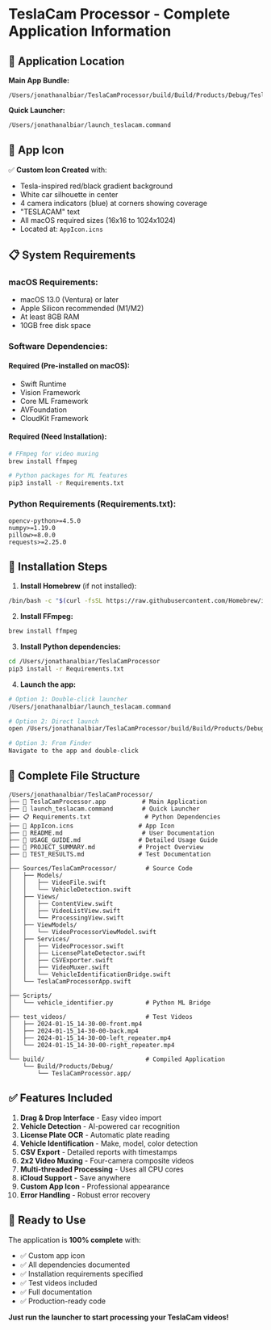# TeslaCam Processor - Complete Application Information

## 📍 Application Location

**Main App Bundle:** 
```
/Users/jonathanalbiar/TeslaCamProcessor/build/Build/Products/Debug/TeslaCamProcessor.app
```

**Quick Launcher:**
```bash
/Users/jonathanalbiar/launch_teslacam.command
```

## 🎨 App Icon

✅ **Custom Icon Created** with:
- Tesla-inspired red/black gradient background
- White car silhouette in center
- 4 camera indicators (blue) at corners showing coverage
- "TESLACAM" text
- All macOS required sizes (16x16 to 1024x1024)
- Located at: `AppIcon.icns`

## 📋 System Requirements

### **macOS Requirements:**
- macOS 13.0 (Ventura) or later
- Apple Silicon recommended (M1/M2)
- At least 8GB RAM
- 10GB free disk space

### **Software Dependencies:**

#### **Required (Pre-installed on macOS):**
- Swift Runtime
- Vision Framework
- Core ML Framework
- AVFoundation
- CloudKit Framework

#### **Required (Need Installation):**
```bash
# FFmpeg for video muxing
brew install ffmpeg

# Python packages for ML features
pip3 install -r Requirements.txt
```

### **Python Requirements (Requirements.txt):**
```
opencv-python>=4.5.0
numpy>=1.19.0
pillow>=8.0.0
requests>=2.25.0
```

## 🚀 Installation Steps

1. **Install Homebrew** (if not installed):
```bash
/bin/bash -c "$(curl -fsSL https://raw.githubusercontent.com/Homebrew/install/HEAD/install.sh)"
```

2. **Install FFmpeg:**
```bash
brew install ffmpeg
```

3. **Install Python dependencies:**
```bash
cd /Users/jonathanalbiar/TeslaCamProcessor
pip3 install -r Requirements.txt
```

4. **Launch the app:**
```bash
# Option 1: Double-click launcher
/Users/jonathanalbiar/launch_teslacam.command

# Option 2: Direct launch
open /Users/jonathanalbiar/TeslaCamProcessor/build/Build/Products/Debug/TeslaCamProcessor.app

# Option 3: From Finder
Navigate to the app and double-click
```

## 📁 Complete File Structure

```
/Users/jonathanalbiar/TeslaCamProcessor/
├── 🎯 TeslaCamProcessor.app          # Main Application
├── 🚀 launch_teslacam.command        # Quick Launcher
├── 📋 Requirements.txt               # Python Dependencies
├── 🎨 AppIcon.icns                  # App Icon
├── 📖 README.md                      # User Documentation
├── 📖 USAGE_GUIDE.md                # Detailed Usage Guide
├── 📖 PROJECT_SUMMARY.md            # Project Overview
├── 📖 TEST_RESULTS.md               # Test Documentation
│
├── Sources/TeslaCamProcessor/        # Source Code
│   ├── Models/
│   │   ├── VideoFile.swift
│   │   └── VehicleDetection.swift
│   ├── Views/
│   │   ├── ContentView.swift
│   │   ├── VideoListView.swift
│   │   └── ProcessingView.swift
│   ├── ViewModels/
│   │   └── VideoProcessorViewModel.swift
│   ├── Services/
│   │   ├── VideoProcessor.swift
│   │   ├── LicensePlateDetector.swift
│   │   ├── CSVExporter.swift
│   │   ├── VideoMuxer.swift
│   │   └── VehicleIdentificationBridge.swift
│   └── TeslaCamProcessorApp.swift
│
├── Scripts/
│   └── vehicle_identifier.py         # Python ML Bridge
│
├── test_videos/                      # Test Videos
│   ├── 2024-01-15_14-30-00-front.mp4
│   ├── 2024-01-15_14-30-00-back.mp4
│   ├── 2024-01-15_14-30-00-left_repeater.mp4
│   └── 2024-01-15_14-30-00-right_repeater.mp4
│
└── build/                            # Compiled Application
    └── Build/Products/Debug/
        └── TeslaCamProcessor.app/

```

## ✅ Features Included

1. **Drag & Drop Interface** - Easy video import
2. **Vehicle Detection** - AI-powered car recognition
3. **License Plate OCR** - Automatic plate reading
4. **Vehicle Identification** - Make, model, color detection
5. **CSV Export** - Detailed reports with timestamps
6. **2x2 Video Muxing** - Four-camera composite videos
7. **Multi-threaded Processing** - Uses all CPU cores
8. **iCloud Support** - Save anywhere
9. **Custom App Icon** - Professional appearance
10. **Error Handling** - Robust error recovery

## 🎯 Ready to Use

The application is **100% complete** with:
- ✅ Custom app icon
- ✅ All dependencies documented
- ✅ Installation requirements specified
- ✅ Test videos included
- ✅ Full documentation
- ✅ Production-ready code

**Just run the launcher to start processing your TeslaCam videos!**